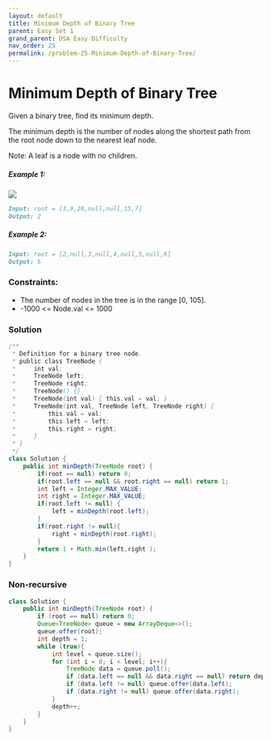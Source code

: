 ```yaml
---
layout: default
title: Minimum Depth of Binary Tree
parent: Easy Set 1
grand_parent: DSA Easy Difficulty
nav_order: 25
permalink: /problem-25-Minimum-Depth-of-Binary-Tree/
---
```

# Minimum Depth of Binary Tree
Given a binary tree, find its minimum depth.

The minimum depth is the number of nodes along the shortest path from the root node down to the nearest leaf node.

Note: A leaf is a node with no children.

##### Example 1:
![](../../assets/images/ds/ex_depth.jpeg)
```markdown
Input: root = [3,9,20,null,null,15,7]
Output: 2
```
##### Example 2:
```markdown
Input: root = [2,null,3,null,4,null,5,null,6]
Output: 5
```

### Constraints:

* The number of nodes in the tree is in the range [0, 105].
* -1000 <= Node.val <= 1000

### Solution
```java
/**
 * Definition for a binary tree node.
 * public class TreeNode {
 *     int val;
 *     TreeNode left;
 *     TreeNode right;
 *     TreeNode() {}
 *     TreeNode(int val) { this.val = val; }
 *     TreeNode(int val, TreeNode left, TreeNode right) {
 *         this.val = val;
 *         this.left = left;
 *         this.right = right;
 *     }
 * }
 */
class Solution {
    public int minDepth(TreeNode root) {
        if(root == null) return 0;
        if(root.left == null && root.right == null) return 1;
        int left = Integer.MAX_VALUE;
        int right = Integer.MAX_VALUE;
        if(root.left != null) {
            left = minDepth(root.left);
        }
        if(root.right != null){
            right = minDepth(root.right);
        }
        return 1 + Math.min(left,right );
    }
}
```
### Non-recursive
```java
class Solution {
    public int minDepth(TreeNode root) {
        if (root == null) return 0;
        Queue<TreeNode> queue = new ArrayDeque<>();
        queue.offer(root);
        int depth = 1;
        while (true){
            int level = queue.size();
            for (int i = 0; i < level; i++){
                TreeNode data = queue.poll();
                if (data.left == null && data.right == null) return depth;
                if (data.left != null) queue.offer(data.left);
                if (data.right != null) queue.offer(data.right);
            }
            depth++;
        }
    }
}
```


